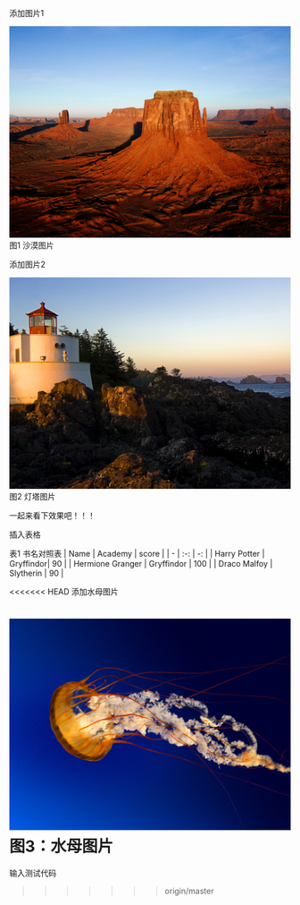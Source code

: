 添加图片1

![image](https://github.com/jessica369/test/blob/master/pic/Desert.jpg)
图1 沙漠图片

添加图片2

![image](https://github.com/jessica369/test/blob/master/pic/Lighthouse.jpg)
图2 灯塔图片


一起来看下效果吧！！！

插入表格

表1 书名对照表
| Name | Academy | score | 
| - | :-: | -: | 
| Harry Potter | Gryffindor| 90 | 
| Hermione Granger | Gryffindor | 100 | 
| Draco Malfoy | Slytherin | 90 |

<<<<<<< HEAD
添加水母图片

![image](https://github.com/jessica369/test/blob/master/pic/Jellyfish.jpg)
图3：水母图片
=======

输入测试代码

>>>>>>> origin/master
